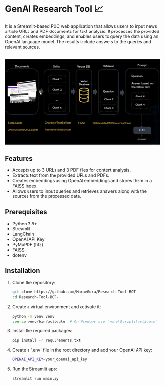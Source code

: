 # GenAI Research Tool 📈

It is a Streamlit-based POC web application that allows users to input news article URLs and PDF documents for text analysis. It processes the provided content, creates embeddings, and enables users to query the data using an OpenAI language model. The results include answers to the queries and relevant sources.

<br>
<img src="https://github.com/ManavGora/Research-Tool-BOT-/blob/main/Architecture.png"/>
<br>


## Features

- Accepts up to 3 URLs and 3 PDF files for content analysis.
- Extracts text from the provided URLs and PDFs.
- Creates embeddings using OpenAI embeddings and stores them in a FAISS index.
- Allows users to input queries and retrieves answers along with the sources from the processed data.

## Prerequisites

- Python 3.8+
- Streamlit
- LangChain
- OpenAI API Key
- PyMuPDF (fitz)
- FAISS
- dotenv

## Installation

1. Clone the repository:
   ```bash
   git clone https://github.com/ManavGora/Research-Tool-BOT-
   cd Research-Tool-BOT-

2. Create a virtual environment and activate it:
   ```bash
   python -m venv venv
   source venv/bin/activate  # On Windows use `venv\Scripts\activate`

3. Install the required packages:
   ```bash
   pip install -r requirements.txt

4. Create a '.env' file in the root directory and add your OpenAI API key:
   ```bash
   OPENAI_API_KEY=your_openai_api_key

5. Run the Streamlit app:
   ```bash
   streamlit run main.py
